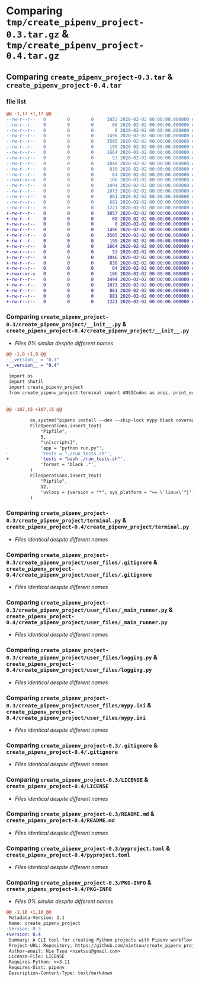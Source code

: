 # Comparing `tmp/create_pipenv_project-0.3.tar.gz` & `tmp/create_pipenv_project-0.4.tar.gz`

## Comparing `create_pipenv_project-0.3.tar` & `create_pipenv_project-0.4.tar`

### file list

```diff
@@ -1,17 +1,17 @@
--rw-r--r--   0        0        0     3852 2020-02-02 00:00:00.000000 create_pipenv_project-0.3/create_pipenv_project/__init__.py
--rw-r--r--   0        0        0       68 2020-02-02 00:00:00.000000 create_pipenv_project-0.3/create_pipenv_project/__main__.py
--rw-r--r--   0        0        0        0 2020-02-02 00:00:00.000000 create_pipenv_project-0.3/create_pipenv_project/py.typed
--rw-r--r--   0        0        0     1496 2020-02-02 00:00:00.000000 create_pipenv_project-0.3/create_pipenv_project/terminal.py
--rw-r--r--   0        0        0     3505 2020-02-02 00:00:00.000000 create_pipenv_project-0.3/create_pipenv_project/user_files/.gitignore
--rw-r--r--   0        0        0      199 2020-02-02 00:00:00.000000 create_pipenv_project-0.3/create_pipenv_project/user_files/__init__.py
--rw-r--r--   0        0        0     1664 2020-02-02 00:00:00.000000 create_pipenv_project-0.3/create_pipenv_project/user_files/_main_runner.py
--rw-r--r--   0        0        0       53 2020-02-02 00:00:00.000000 create_pipenv_project-0.3/create_pipenv_project/user_files/env
--rw-r--r--   0        0        0     3046 2020-02-02 00:00:00.000000 create_pipenv_project-0.3/create_pipenv_project/user_files/logging.py
--rw-r--r--   0        0        0      838 2020-02-02 00:00:00.000000 create_pipenv_project-0.3/create_pipenv_project/user_files/mypy.ini
--rw-r--r--   0        0        0       64 2020-02-02 00:00:00.000000 create_pipenv_project-0.3/create_pipenv_project/user_files/run.py
--rwxr-xr-x   0        0        0      106 2020-02-02 00:00:00.000000 create_pipenv_project-0.3/create_pipenv_project/user_files/run_tests.sh
--rw-r--r--   0        0        0     3494 2020-02-02 00:00:00.000000 create_pipenv_project-0.3/.gitignore
--rw-r--r--   0        0        0     1073 2020-02-02 00:00:00.000000 create_pipenv_project-0.3/LICENSE
--rw-r--r--   0        0        0      861 2020-02-02 00:00:00.000000 create_pipenv_project-0.3/README.md
--rw-r--r--   0        0        0      681 2020-02-02 00:00:00.000000 create_pipenv_project-0.3/pyproject.toml
--rw-r--r--   0        0        0     1221 2020-02-02 00:00:00.000000 create_pipenv_project-0.3/PKG-INFO
+-rw-r--r--   0        0        0     3857 2020-02-02 00:00:00.000000 create_pipenv_project-0.4/create_pipenv_project/__init__.py
+-rw-r--r--   0        0        0       68 2020-02-02 00:00:00.000000 create_pipenv_project-0.4/create_pipenv_project/__main__.py
+-rw-r--r--   0        0        0        0 2020-02-02 00:00:00.000000 create_pipenv_project-0.4/create_pipenv_project/py.typed
+-rw-r--r--   0        0        0     1496 2020-02-02 00:00:00.000000 create_pipenv_project-0.4/create_pipenv_project/terminal.py
+-rw-r--r--   0        0        0     3505 2020-02-02 00:00:00.000000 create_pipenv_project-0.4/create_pipenv_project/user_files/.gitignore
+-rw-r--r--   0        0        0      199 2020-02-02 00:00:00.000000 create_pipenv_project-0.4/create_pipenv_project/user_files/__init__.py
+-rw-r--r--   0        0        0     1664 2020-02-02 00:00:00.000000 create_pipenv_project-0.4/create_pipenv_project/user_files/_main_runner.py
+-rw-r--r--   0        0        0       53 2020-02-02 00:00:00.000000 create_pipenv_project-0.4/create_pipenv_project/user_files/env
+-rw-r--r--   0        0        0     3046 2020-02-02 00:00:00.000000 create_pipenv_project-0.4/create_pipenv_project/user_files/logging.py
+-rw-r--r--   0        0        0      838 2020-02-02 00:00:00.000000 create_pipenv_project-0.4/create_pipenv_project/user_files/mypy.ini
+-rw-r--r--   0        0        0       64 2020-02-02 00:00:00.000000 create_pipenv_project-0.4/create_pipenv_project/user_files/run.py
+-rwxr-xr-x   0        0        0      106 2020-02-02 00:00:00.000000 create_pipenv_project-0.4/create_pipenv_project/user_files/run_tests.sh
+-rw-r--r--   0        0        0     3494 2020-02-02 00:00:00.000000 create_pipenv_project-0.4/.gitignore
+-rw-r--r--   0        0        0     1073 2020-02-02 00:00:00.000000 create_pipenv_project-0.4/LICENSE
+-rw-r--r--   0        0        0      861 2020-02-02 00:00:00.000000 create_pipenv_project-0.4/README.md
+-rw-r--r--   0        0        0      681 2020-02-02 00:00:00.000000 create_pipenv_project-0.4/pyproject.toml
+-rw-r--r--   0        0        0     1221 2020-02-02 00:00:00.000000 create_pipenv_project-0.4/PKG-INFO
```

### Comparing `create_pipenv_project-0.3/create_pipenv_project/__init__.py` & `create_pipenv_project-0.4/create_pipenv_project/__init__.py`

 * *Files 0% similar despite different names*

```diff
@@ -1,8 +1,8 @@
-__version__ = "0.3"
+__version__ = "0.4"
 
 import os
 import shutil
 import create_pipenv_project
 from create_pipenv_project.terminal import ANSICodes as ansi, print_error
 
 
@@ -107,15 +107,15 @@
 
         os.system("pipenv install --dev --skip-lock mypy black coverage pytest")
         FileOperations.insert_text(
             "Pipfile",
             5,
             "\n[scripts]",
             'app = "python run.py"',
-            'tests = "./run_tests.sh"',
+            'tests = "bash ./run_tests.sh"',
             'format = "black ."',
         )
         FileOperations.insert_text(
             "Pipfile",
             12,
             'uvloop = {version = "*", sys_platform = "== \'linux\'"}',
         )
```

### Comparing `create_pipenv_project-0.3/create_pipenv_project/terminal.py` & `create_pipenv_project-0.4/create_pipenv_project/terminal.py`

 * *Files identical despite different names*

### Comparing `create_pipenv_project-0.3/create_pipenv_project/user_files/.gitignore` & `create_pipenv_project-0.4/create_pipenv_project/user_files/.gitignore`

 * *Files identical despite different names*

### Comparing `create_pipenv_project-0.3/create_pipenv_project/user_files/_main_runner.py` & `create_pipenv_project-0.4/create_pipenv_project/user_files/_main_runner.py`

 * *Files identical despite different names*

### Comparing `create_pipenv_project-0.3/create_pipenv_project/user_files/logging.py` & `create_pipenv_project-0.4/create_pipenv_project/user_files/logging.py`

 * *Files identical despite different names*

### Comparing `create_pipenv_project-0.3/create_pipenv_project/user_files/mypy.ini` & `create_pipenv_project-0.4/create_pipenv_project/user_files/mypy.ini`

 * *Files identical despite different names*

### Comparing `create_pipenv_project-0.3/.gitignore` & `create_pipenv_project-0.4/.gitignore`

 * *Files identical despite different names*

### Comparing `create_pipenv_project-0.3/LICENSE` & `create_pipenv_project-0.4/LICENSE`

 * *Files identical despite different names*

### Comparing `create_pipenv_project-0.3/README.md` & `create_pipenv_project-0.4/README.md`

 * *Files identical despite different names*

### Comparing `create_pipenv_project-0.3/pyproject.toml` & `create_pipenv_project-0.4/pyproject.toml`

 * *Files identical despite different names*

### Comparing `create_pipenv_project-0.3/PKG-INFO` & `create_pipenv_project-0.4/PKG-INFO`

 * *Files 0% similar despite different names*

```diff
@@ -1,10 +1,10 @@
 Metadata-Version: 2.1
 Name: create_pipenv_project
-Version: 0.3
+Version: 0.4
 Summary: A CLI tool for creating Python projects with Pipenv workflow.
 Project-URL: Repository, https://github.com/nietsuu/create_pipenv_project
 Author-email: Nie Tsuu <nietsuu@gmail.com>
 License-File: LICENSE
 Requires-Python: >=3.11
 Requires-Dist: pipenv
 Description-Content-Type: text/markdown
```

